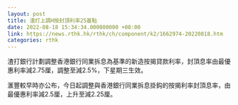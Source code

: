 ```yaml
---
layout: post
title: 渣打上調H按封頂利率25基點
date: 2022-08-18 15:34:34.000000000 +08:00
link: https://news.rthk.hk/rthk/ch/component/k2/1662974-20220818.htm
categories: rthk
---
```


渣打銀行計劃調整香港銀行同業拆息為基準的新造按揭貸款利率，封頂息率由最優惠利率減2.75厘，調整至減2.5%，下星期三生效。

滙豐較早時亦公布，今日起調整與香港銀行同業拆息掛鈎的按揭利率封頂息率，由最優惠利率減2.5厘，上升至減2.25厘。
